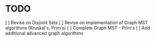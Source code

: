 # TODO

[ ] Revise on Disjoint Sets
[ ] Revise on implementation of Graph MST algorithms (Kruskal's, Prim's)
[ ] Complete Graph MST - Prim's
[ ] Add additional advanced graph algorithms